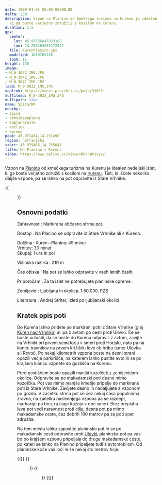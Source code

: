 ```yaml
---
date: 1900-01-01 00:00:00+00:00
delta: 230
description: Vzpon na Planino od kmečkega turizma na Kurenu je idealen nedeljski izlet,
  ki ga boste verjetno združili s kosilom na Kurenu.
duration: 1.5
gpx:
  center:
    lat: 45.97536847893188
    lon: 14.258263655272447
  file: KurenPlanina.gpx
  modified: 1619706286
  zoom: 15
height: 735
image:
- M_0-3032_IMG.JPG
- M_0-3042_IMG.JPG
- M_0-3041_IMG.JPG
lead: M_0-3032_IMG.JPG
maplink: https://mapzs.projekti.si/path/31629
multilead: M_0-3032_IMG.JPG
multipath: true
name: Spica/KR
nearby:
- spica
- vrhnikazaplana
- zaplanarovte
- kozljek
- korena
peak: 45.971434,14.251496
region: notranjska
start: 45.979466,14.265043
title: Na Planino s Kurena
video: https://www.relive.cc/view/vRO7nBV1zyv/
---
```

Vzpon na [Planino](../) od kmečkega turizma na Kurenu je idealen nedeljski izlet, ki ga boste verjetno združili s kosilom na [Kurenu](../../kuren). Tisti, ki iščete nekoliko daljše vzpone, pa se lahko na pot odpravite iz Stare Vrhnike.

{{<figure src="M_0-3032_IMG.JPG">}}

## Osnovni podatki

Zahtevnost
:   Markirana občasno strma pot.

Dostop
:   Na Planino se odpravite iz Stare Vrhnike ali s Kurena.

Dolžina
:   Kuren--Planina: 45 minut\
    Vrnitev: 30 minut\
    Skupaj: 1 ura in pol

Višinska razlika
:   210 m

Čas obiska
:   Na pot se lahko odpravite v vseh letnih časih.

Priporočam
:   Za ta izlet ne potrebujete planinske opreme.

Zemljevid
:   Ljubljana in okolica, 1:50.000, PZS

Literatura
:   Andrej Stritar, Izleti po ljubljanski okolici

## Kratek opis poti

Do Kurena lahko pridete po markirani poti iz Stare Vrhnike (glej [Kuren nad Vrhniko](../../kuren/)) ali pa z avtom po cesti proti Ulovki. Če se boste odločili, da se boste do Kurena odpravili z avtom, zavijte na Vrhniki pri prvem semaforju v smeri proti Horjulu, nato pa na koncu travnikov na prvem križišču levo ob hribu (smer Ulovka ali Rovte). Po nekaj kilometrih vzpona boste na desni strani opazili večje parkirišče, na katerem lahko pustite avto in se po krajšem klancu vzpnete do gostišča na Kurenu. 

Pred gostiščem boste opazili manjši kozolček z zemljevidom okolice. Odpravite se po makadamski poti desno mimo kozolčka. Pot vas mimo manjše kmetije pripelje do markirane poti iz Stare Vrhnike. Zavijete desno in nadaljujete z vzponom po gozdu. V začetku strma pot se čez nekaj časa popolnoma zravna, na začetku naslednjega vzpona pa se razcepi, markacije pa brez razlage kažejo v obe smeri. Brez preplaha - leva pot vodi naravnost proti cilju, desna pot pa mimo makadamske ceste, čez dobrih 100 metrov pa se poti spet združita.

Na tem mestu lahko zapustite planinsko pot in se po makadamski cesti odpravite proti [Ulovki](../../ulovka), planinska pot pa vas bo po krajšem vzponu pripeljala do druge makadamske ceste, po kateri se lahko na Planino pripeljete tudi z avtomobilom. Od planinske koče vas loči le še nekaj sto metrov hoje.

{{<gallery>}}
{{<figure src="M_0-3042_IMG.JPG" caption="Odcep na cesto proti Ulovki">}}
{{<figure src="M_0-3041_IMG.JPG" caption="Kam pa sedaj?">}}
{{</gallery>}}
